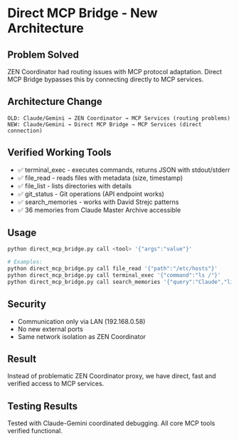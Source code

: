 # Direct MCP Bridge - New Architecture

## Problem Solved
ZEN Coordinator had routing issues with MCP protocol adaptation. Direct MCP Bridge bypasses this by connecting directly to MCP services.

## Architecture Change
```
OLD: Claude/Gemini → ZEN Coordinator → MCP Services (routing problems)
NEW: Claude/Gemini → Direct MCP Bridge → MCP Services (direct connection)
```

## Verified Working Tools
- ✅ terminal_exec - executes commands, returns JSON with stdout/stderr
- ✅ file_read - reads files with metadata (size, timestamp)  
- ✅ file_list - lists directories with details
- ✅ git_status - Git operations (API endpoint works)
- ✅ search_memories - works with David Strejc patterns
- ✅ 36 memories from Claude Master Archive accessible

## Usage
```bash
python direct_mcp_bridge.py call <tool> '{"args":"value"}'

# Examples:
python direct_mcp_bridge.py call file_read '{"path":"/etc/hosts"}'
python direct_mcp_bridge.py call terminal_exec '{"command":"ls /"}'
python direct_mcp_bridge.py call search_memories '{"query":"Claude","limit":3}'
```

## Security
- Communication only via LAN (192.168.0.58)
- No new external ports
- Same network isolation as ZEN Coordinator

## Result
Instead of problematic ZEN Coordinator proxy, we have direct, fast and verified access to MCP services.

## Testing Results
Tested with Claude-Gemini coordinated debugging. All core MCP tools verified functional.
